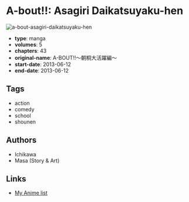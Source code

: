 # A-bout!!: Asagiri Daikatsuyaku-hen

![a-bout-asagiri-daikatsuyaku-hen](https://cdn.myanimelist.net/images/manga/1/117505.jpg)

-   **type**: manga
-   **volumes**: 5
-   **chapters**: 43
-   **original-name**: A-BOUT!!〜朝桐大活躍編〜
-   **start-date**: 2013-06-12
-   **end-date**: 2013-06-12

## Tags

-   action
-   comedy
-   school
-   shounen

## Authors

-   Ichikawa
-   Masa (Story & Art)

## Links

-   [My Anime list](https://myanimelist.net/manga/68691/A-bout__Asagiri_Daikatsuyaku-hen)
